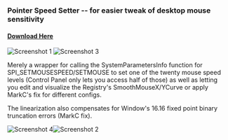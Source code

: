 ### Pointer Speed Setter -- for easier tweak of desktop mouse sensitivity
#### [Download Here](https://github.com/TemporaryName/PointerSpeedSetter/releases)

![Screenshot 1](https://i.redd.it/q0nrdo35yk621.png) ![Screenshot 3](https://i.redd.it/a9wrshvzse521.png)


Merely a wrapper for calling the SystemParametersInfo function for SPI_SETMOUSESPEED/SETMOUSE to set one of the twenty mouse speed levels (Control Panel only lets you access half of those) as well as letting you edit and visualize the Registry's SmoothMouseX/YCurve or apply MarkC's fix for different configs.

The linearization also compensates for Window's 16.16 fixed point binary truncation errors (MarkC fix).

![Screenshot 4](https://i.redd.it/qol6i7ytue521.png)![Screenshot 2](https://i.redd.it/2nai520vue521.png)

